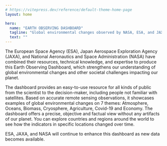 ```yaml
---
# https://vitepress.dev/reference/default-theme-home-page
layout: home

hero:
  name: "EARTH OBSERVING DASHBOARD"
  tagline: "Global environmental changes observed by NASA, ESA, and JAXA"
  text: ""
---
```



The European Space Agency (ESA), Japan Aerospace Exploration Agency (JAXA), and National Aeronautics and Space Administration (NASA) have combined their resources, technical knowledge, and expertise to produce this Earth Observing Dashboard, which strengthens our understanding of global environmental changes and other societal challenges impacting our planet.

The dashboard provides an easy-to-use resource for all kinds of public from the scientist to the decision-maker, including people not familiar with satellites. Based on accurate remote sensing observations, it showcases examples of global environmental changes on 7 themes: Atmosphere, Oceans, Biomass, Cryosphere, Agriculture, Covid-19 and Economy. The dashboard offers a precise, objective and factual view without any artifacts of our planet. You can explore countries and regions around the world to see how the indicators in specific locations changed over time.

ESA, JAXA, and NASA will continue to enhance this dashboard as new data becomes available.